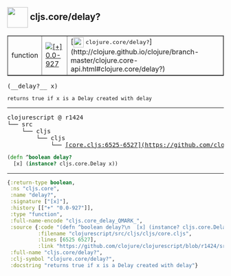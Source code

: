 ## <img width="48px" valign="middle" src="http://i.imgur.com/Hi20huC.png"> cljs.core/delay?

 <table border="1">
<tr>
<td>function</td>
<td><a href="https://github.com/cljsinfo/api-refs/tree/0.0-927"><img valign="middle" alt="[+] 0.0-927" src="https://img.shields.io/badge/+-0.0--927-lightgrey.svg"></a> </td>
<td>
[<img height="24px" valign="middle" src="http://i.imgur.com/1GjPKvB.png"> <samp>clojure.core/delay?</samp>](http://clojure.github.io/clojure/branch-master/clojure.core-api.html#clojure.core/delay?)
</td>
</tr>
</table>

 <samp>
(__delay?__ x)<br>
</samp>

```
returns true if x is a Delay created with delay
```

---

 <pre>
clojurescript @ r1424
└── src
    └── cljs
        └── cljs
            └── <ins>[core.cljs:6525-6527](https://github.com/clojure/clojurescript/blob/r1424/src/cljs/cljs/core.cljs#L6525-L6527)</ins>
</pre>

```clj
(defn ^boolean delay?
  [x] (instance? cljs.core.Delay x))
```


---

```clj
{:return-type boolean,
 :ns "cljs.core",
 :name "delay?",
 :signature ["[x]"],
 :history [["+" "0.0-927"]],
 :type "function",
 :full-name-encode "cljs.core_delay_QMARK_",
 :source {:code "(defn ^boolean delay?\n  [x] (instance? cljs.core.Delay x))",
          :filename "clojurescript/src/cljs/cljs/core.cljs",
          :lines [6525 6527],
          :link "https://github.com/clojure/clojurescript/blob/r1424/src/cljs/cljs/core.cljs#L6525-L6527"},
 :full-name "cljs.core/delay?",
 :clj-symbol "clojure.core/delay?",
 :docstring "returns true if x is a Delay created with delay"}

```
